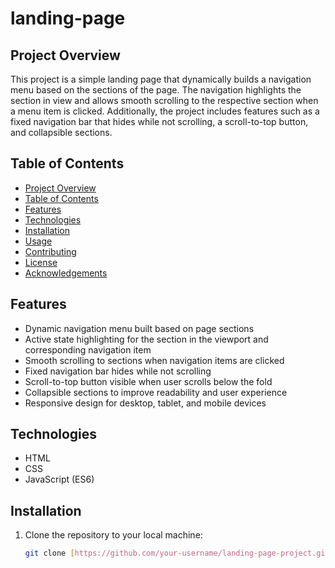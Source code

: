 # landing-page

## Project Overview

This project is a simple landing page that dynamically builds a navigation menu based on the sections of the page. The navigation highlights the section in view and allows smooth scrolling to the respective section when a menu item is clicked. Additionally, the project includes features such as a fixed navigation bar that hides while not scrolling, a scroll-to-top button, and collapsible sections.

## Table of Contents

- [Project Overview](#project-overview)
- [Table of Contents](#table-of-contents)
- [Features](#features)
- [Technologies](#technologies)
- [Installation](#installation)
- [Usage](#usage)
- [Contributing](#contributing)
- [License](#license)
- [Acknowledgements](#acknowledgements)

## Features

- Dynamic navigation menu built based on page sections
- Active state highlighting for the section in the viewport and corresponding navigation item
- Smooth scrolling to sections when navigation items are clicked
- Fixed navigation bar hides while not scrolling
- Scroll-to-top button visible when user scrolls below the fold
- Collapsible sections to improve readability and user experience
- Responsive design for desktop, tablet, and mobile devices

## Technologies

- HTML
- CSS
- JavaScript (ES6)

## Installation

1. Clone the repository to your local machine:
   ```bash
   git clone [https://github.com/your-username/landing-page-project.git](https://github.com/Yaman-ashraf/landing-page.git)
